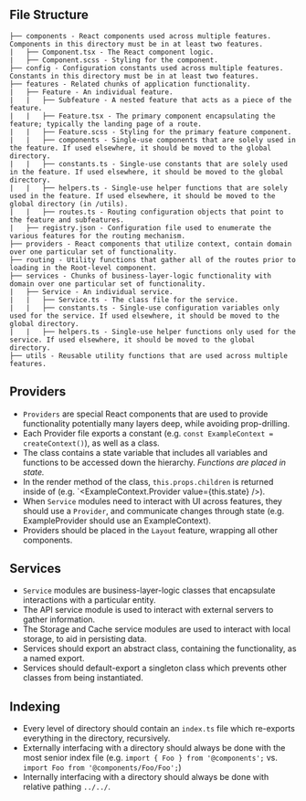 ## File Structure

```
├── components - React components used across multiple features. Components in this directory must be in at least two features.
|   ├── Component.tsx - The React component logic.
|   ├── Component.scss - Styling for the component.
├── config - Configuration constants used across multiple features. Constants in this directory must be in at least two features.
├── features - Related chunks of application functionality.
|   ├── Feature - An individual feature.
|   |   ├── Subfeature - A nested feature that acts as a piece of the feature.
|   |   ├── Feature.tsx - The primary component encapsulating the feature; typically the landing page of a route.
|   |   ├── Feature.scss - Styling for the primary feature component.
|   |   ├── components - Single-use components that are solely used in the feature. If used elsewhere, it should be moved to the global directory.
|   |   ├── constants.ts - Single-use constants that are solely used in the feature. If used elsewhere, it should be moved to the global directory.
|   |   ├── helpers.ts - Single-use helper functions that are solely used in the feature. If used elsewhere, it should be moved to the global directory (in /utils).
|   |   ├── routes.ts - Routing configuration objects that point to the feature and subfeatures.
|   ├── registry.json - Configuration file used to enumerate the various features for the routing mechanism.
├── providers - React components that utilize context, contain domain over one particular set of functionality.
├── routing - Utility functions that gather all of the routes prior to loading in the Root-level component.
├── services - Chunks of business-layer-logic functionality with domain over one particular set of functionality.
|   ├── Service - An individual service.
|   |   ├── Service.ts - The class file for the service.
|   |   ├── constants.ts - Single-use configuration variables only used for the service. If used elsewhere, it should be moved to the global directory.
|   |   ├── helpers.ts - Single-use helper functions only used for the service. If used elsewhere, it should be moved to the global directory.
├── utils - Reusable utility functions that are used across multiple features.
```

## Providers

- `Providers` are special React components that are used to provide functionality potentially many layers deep, while avoiding prop-drilling.
- Each Provider file exports a constant (e.g. `const ExampleContext = createContext()`), as well as a class.
- The class contains a state variable that includes all variables and functions to be accessed down the hierarchy. _Functions are placed in state._
- In the render method of the class, `this.props.children` is returned inside of (e.g. `<ExampleContext.Provider value={this.state} />).
- When `Service` modules need to interact with UI across features, they should use a `Provider`, and communicate changes through state (e.g. ExampleProvider should use an ExampleContext).
- Providers should be placed in the `Layout` feature, wrapping all other components.

## Services

- `Service` modules are business-layer-logic classes that encapsulate interactions with a particular entity.
- The API service module is used to interact with external servers to gather information.
- The Storage and Cache service modules are used to interact with local storage, to aid in persisting data.
- Services should export an abstract class, containing the functionality, as a named export.
- Services should default-export a singleton class which prevents other classes from being instantiated.

## Indexing

- Every level of directory should contain an `index.ts` file which re-exports everything in the directory, recursively.
- Externally interfacing with a directory should always be done with the most senior index file (e.g. `import { Foo } from '@components';` vs. `import Foo from '@components/Foo/Foo';`)
- Internally interfacing with a directory should always be done with relative pathing `../../`.
